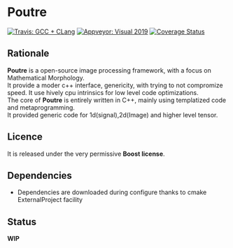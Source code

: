 Poutre
=======

[![Travis: GCC + CLang](https://travis-ci.org/ThomasRetornaz/poutre.svg?branch=master)](https://travis-ci.org/ThomasRetornaz/poutre)
[![Appveyor: Visual 2019](https://ci.appveyor.com/api/projects/status/uscgdq4dx73haq89?svg=true)](https://ci.appveyor.com/project/ThomasRetornaz/poutre)
[![Coverage Status](https://coveralls.io/repos/github/ThomasRetornaz/poutre/badge.svg?branch=master)](https://coveralls.io/github/ThomasRetornaz/poutre?branch=master)

## Rationale ##

__Poutre__ is a open-source image processing framework, with a focus on Mathematical Morphology.  
It provide a moder c++ interface, genericity, with trying to not compromize speed.
It use hively cpu intrinsics for low level code optimizations.  
The core of __Poutre__ is entirely written in C++, mainly using templatized code and metaprogramming.  
It provided generic code for 1d(signal),2d(Image) and higher level tensor.  

## Licence ##

It is released under the very permissive **Boost license**.

## Dependencies ##

* Dependencies are downloaded during configure thanks to cmake ExternalProject facility

## Status ##

**WIP**
